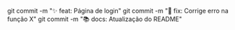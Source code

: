 git commit -m ":sparkles: feat: Página de login"
git commit -m ":bug: fix: Corrige erro na função X"
git commit -m ":books: docs: Atualização do README"